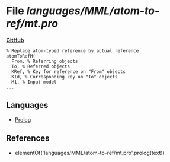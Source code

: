 # File _languages/MML/atom-to-ref/mt.pro_
**[GitHub](https://github.com/softlang/yas/blob/master/languages/MML/atom-to-ref/mt.pro)**
```
% Replace atom-typed reference by actual reference
atomToRefM(
  From, % Referring objects
  To, % Referred objects
  KRef, % Key for reference on "From" objects
  KId, % Corresponding key on "To" objects
  M1, % Input model
...
```

## Languages
* [Prolog](../languages/Prolog.md)

## References
* elementOf('languages/MML/atom-to-ref/mt.pro',prolog(text))
